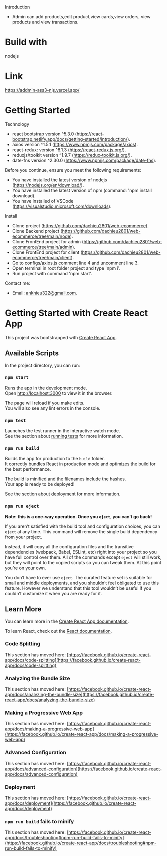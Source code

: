 Introduction 

- Admin can add products,edit product,view cards,view orders, view products and view transactions.

# Build with

  nodejs

# Link

  https://addmin-ass3-njs.vercel.app/

# Getting Started 

Technology

 - react bootstrap version ^5.3.0 (https://react-bootstrap.netlify.app/docs/getting-started/introduction/).
 - axios version ^1.5.1 (https://www.npmjs.com/package/axios).
 - react-redux: version ^8.1.3 (https://react-redux.js.org/).
 - reduxjs/toolkit version ^1.9.7 (https://redux-toolkit.js.org/).
 - date-fns version ^2.30.0 (https://www.npmjs.com/package/date-fns).

Before you continue, ensure you meet the following requirements:

 - You have installed the latest version of nodejs (https://nodejs.org/en/download/).
 - You have installed the latest version of npm (command: 'npm install download).
 - You have installed of VSCode (https://visualstudio.microsoft.com/downloads).

Install

 - Clone project (https://github.com/dachieu2801/web-ecommerce).
 - Clone Backend project (https://github.com/dachieu2801/web-ecommerce/tree/main/node).
 - Clone FrontEnd project for admin (https://github.com/dachieu2801/web-ecommerce/tree/main/admin).
 - Clone FrontEnd project for client (https://github.com/dachieu2801/web-ecommerce/tree/main/client).
 - Go to configs/axios.js comment line 4 and uncomment line 3.
 - Open terminal in root folder project and type 'npm i'.
 - Run project with command 'npm start'.

Contact me:

 - Email: ankhieu322@gmail.com.


# Getting Started with Create React App

This project was bootstrapped with [Create React App](https://github.com/facebook/create-react-app).

## Available Scripts

In the project directory, you can run:

### `npm start`

Runs the app in the development mode.\
Open [http://localhost:3000](http://localhost:3000) to view it in the browser.

The page will reload if you make edits.\
You will also see any lint errors in the console.

### `npm test`

Launches the test runner in the interactive watch mode.\
See the section about [running tests](https://facebook.github.io/create-react-app/docs/running-tests) for more information.

### `npm run build`

Builds the app for production to the `build` folder.\
It correctly bundles React in production mode and optimizes the build for the best performance.

The build is minified and the filenames include the hashes.\
Your app is ready to be deployed!

See the section about [deployment](https://facebook.github.io/create-react-app/docs/deployment) for more information.

### `npm run eject`

**Note: this is a one-way operation. Once you `eject`, you can’t go back!**

If you aren’t satisfied with the build tool and configuration choices, you can `eject` at any time. This command will remove the single build dependency from your project.

Instead, it will copy all the configuration files and the transitive dependencies (webpack, Babel, ESLint, etc) right into your project so you have full control over them. All of the commands except `eject` will still work, but they will point to the copied scripts so you can tweak them. At this point you’re on your own.

You don’t have to ever use `eject`. The curated feature set is suitable for small and middle deployments, and you shouldn’t feel obligated to use this feature. However we understand that this tool wouldn’t be useful if you couldn’t customize it when you are ready for it.

## Learn More

You can learn more in the [Create React App documentation](https://facebook.github.io/create-react-app/docs/getting-started).

To learn React, check out the [React documentation](https://reactjs.org/).

### Code Splitting

This section has moved here: [https://facebook.github.io/create-react-app/docs/code-splitting](https://facebook.github.io/create-react-app/docs/code-splitting)

### Analyzing the Bundle Size

This section has moved here: [https://facebook.github.io/create-react-app/docs/analyzing-the-bundle-size](https://facebook.github.io/create-react-app/docs/analyzing-the-bundle-size)

### Making a Progressive Web App

This section has moved here: [https://facebook.github.io/create-react-app/docs/making-a-progressive-web-app](https://facebook.github.io/create-react-app/docs/making-a-progressive-web-app)

### Advanced Configuration

This section has moved here: [https://facebook.github.io/create-react-app/docs/advanced-configuration](https://facebook.github.io/create-react-app/docs/advanced-configuration)

### Deployment

This section has moved here: [https://facebook.github.io/create-react-app/docs/deployment](https://facebook.github.io/create-react-app/docs/deployment)

### `npm run build` fails to minify

This section has moved here: [https://facebook.github.io/create-react-app/docs/troubleshooting#npm-run-build-fails-to-minify](https://facebook.github.io/create-react-app/docs/troubleshooting#npm-run-build-fails-to-minify)
